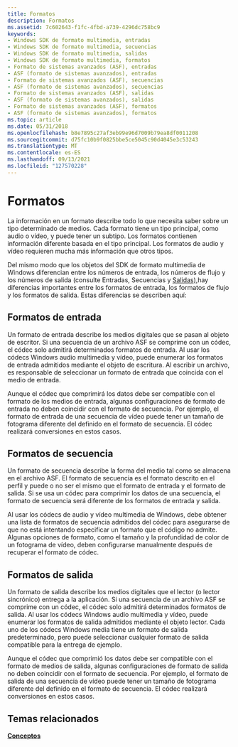 ```yaml
---
title: Formatos
description: Formatos
ms.assetid: 7c602643-f1fc-4fbd-a739-4296dc758bc9
keywords:
- Windows SDK de formato multimedia, entradas
- Windows SDK de formato multimedia, secuencias
- Windows SDK de formato multimedia, salidas
- Windows SDK de formato multimedia, formatos
- Formato de sistemas avanzados (ASF), entradas
- ASF (formato de sistemas avanzados), entradas
- Formato de sistemas avanzados (ASF), secuencias
- ASF (formato de sistemas avanzados), secuencias
- Formato de sistemas avanzados (ASF), salidas
- ASF (formato de sistemas avanzados), salidas
- Formato de sistemas avanzados (ASF), formatos
- ASF (formato de sistemas avanzados), formatos
ms.topic: article
ms.date: 05/31/2018
ms.openlocfilehash: b8e7895c27af3eb99e96d7009b79ea8df0011208
ms.sourcegitcommit: d75fc10b9f0825bbe5ce5045c90d4045e3c53243
ms.translationtype: MT
ms.contentlocale: es-ES
ms.lasthandoff: 09/13/2021
ms.locfileid: "127570228"
---
```

# <a name="formats"></a>Formatos

La información en un formato describe todo lo que necesita saber sobre un tipo determinado de medios. Cada formato tiene un tipo principal, como audio o vídeo, y puede tener un subtipo. Los formatos contienen información diferente basada en el tipo principal. Los formatos de audio y vídeo requieren mucha más información que otros tipos.

Del mismo modo que los objetos del SDK de formato multimedia de Windows diferencian entre los números de entrada, los números de flujo y los números de salida (consulte Entradas, Secuencias y [Salidas),](inputs-streams-and-outputs.md)hay diferencias importantes entre los formatos de entrada, los formatos de flujo y los formatos de salida. Estas diferencias se describen aquí:

## <a name="input-formats"></a>Formatos de entrada

Un formato de entrada describe los medios digitales que se pasan al objeto de escritor. Si una secuencia de un archivo ASF se comprime con un códec, el códec solo admitirá determinados formatos de entrada. Al usar los códecs Windows audio multimedia y vídeo, puede enumerar los formatos de entrada admitidos mediante el objeto de escritura. Al escribir un archivo, es responsable de seleccionar un formato de entrada que coincida con el medio de entrada.

Aunque el códec que comprimirá los datos debe ser compatible con el formato de los medios de entrada, algunas configuraciones de formato de entrada no deben coincidir con el formato de secuencia. Por ejemplo, el formato de entrada de una secuencia de vídeo puede tener un tamaño de fotograma diferente del definido en el formato de secuencia. El códec realizará conversiones en estos casos.

## <a name="stream-formats"></a>Formatos de secuencia

Un formato de secuencia describe la forma del medio tal como se almacena en el archivo ASF. El formato de secuencia es el formato descrito en el perfil y puede o no ser el mismo que el formato de entrada y el formato de salida. Si se usa un códec para comprimir los datos de una secuencia, el formato de secuencia será diferente de los formatos de entrada y salida.

Al usar los códecs de audio y vídeo multimedia de Windows, debe obtener una lista de formatos de secuencia admitidos del códec para asegurarse de que no está intentando especificar un formato que el código no admite. Algunas opciones de formato, como el tamaño y la profundidad de color de un fotograma de vídeo, deben configurarse manualmente después de recuperar el formato de códec.

## <a name="output-formats"></a>Formatos de salida

Un formato de salida describe los medios digitales que el lector (o lector sincrónico) entrega a la aplicación. Si una secuencia de un archivo ASF se comprime con un códec, el códec solo admitirá determinados formatos de salida. Al usar los códecs Windows audio multimedia y vídeo, puede enumerar los formatos de salida admitidos mediante el objeto lector. Cada uno de los códecs Windows media tiene un formato de salida predeterminado, pero puede seleccionar cualquier formato de salida compatible para la entrega de ejemplo.

Aunque el códec que comprimió los datos debe ser compatible con el formato de medios de salida, algunas configuraciones de formato de salida no deben coincidir con el formato de secuencia. Por ejemplo, el formato de salida de una secuencia de vídeo puede tener un tamaño de fotograma diferente del definido en el formato de secuencia. El códec realizará conversiones en estos casos.

## <a name="related-topics"></a>Temas relacionados

<dl> <dt>

[**Conceptos**](concepts.md)
</dt> </dl>

 

 




